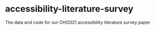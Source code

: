 # accessibility-literature-survey
The data and code for our CHI2021 accessibility literature survey paper

